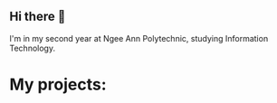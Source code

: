 ## Hi there 👋

I'm in my second year at Ngee Ann Polytechnic, studying Information Technology. 

# My projects: 



